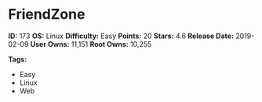 # FriendZone

**ID:** 173
**OS:** Linux
**Difficulty:** Easy
**Points:** 20
**Stars:** 4.6
**Release Date:** 2019-02-09
**User Owns:** 11,151
**Root Owns:** 10,255

**Tags:**
- Easy
- Linux
- Web

